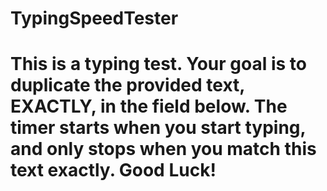 # TypingSpeedTester
# This is a typing test. Your goal is to duplicate the provided text, EXACTLY, in the field below. The timer starts when you start typing, and only stops when you match this text exactly. Good Luck!
